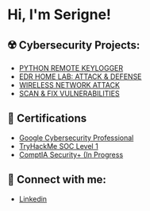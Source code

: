 <h1>Hi, I'm Serigne! <br/>  
<h2>☢️ Cybersecurity Projects:</h2>


  - [PYTHON REMOTE KEYLOGGER ](https://www.linkedin.com/in/serigne-diouf-4baa59229/)
  - [EDR HOME LAB: ATTACK & DEFENSE  ](https://www.linkedin.com/in/serigne-diouf-4baa59229/)
  - [WIRELESS NETWORK ATTACK  ](https://www.linkedin.com/in/serigne-diouf-4baa59229/)
  - [SCAN & FIX VULNERABILITIES  ](https://www.linkedin.com/in/serigne-diouf-4baa59229/)
    

<h2>📄 Certifications </h2>

 - [Google Cybersecurity Professional](https://www.coursera.org/account/accomplishments/specialization/certificate/TLW0S8D440HH)
 - [TryHackMe SOC Level 1](https://tryhackme-certificates.s3-eu-west-1.amazonaws.com/THM-VAYGORREF5.pdf)
 - [ComptIA Security+ (In Progress](https://www.linkedin.com/in/serigne-diouf-4baa59229/)
  
  
<h2>🛜 Connect with me:</h2>

- [Linkedin]( https://www.linkedin.com/in/serigne-diouf-4baa59229/
)




